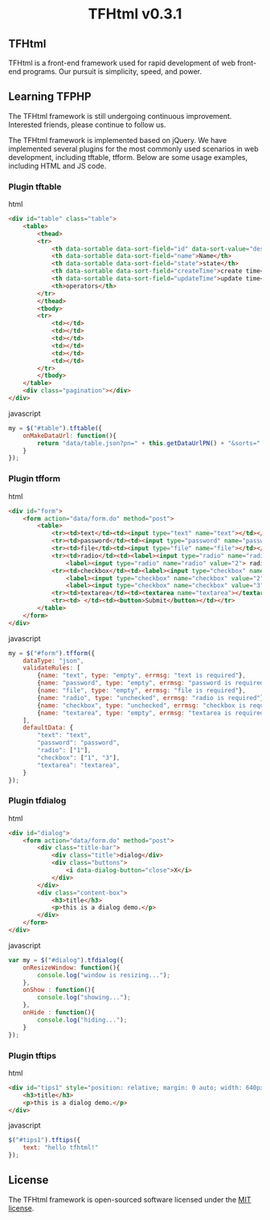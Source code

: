 <h1 align="center">TFHtml v0.3.1</h1>

## TFHtml

TFHtml is a front-end framework used for rapid development of web front-end programs. Our pursuit is simplicity, speed, and power.

## Learning TFPHP

The TFHtml framework is still undergoing continuous improvement. Interested friends, please continue to follow us.

The TFHtml framework is implemented based on jQuery. We have implemented several plugins for the most commonly used scenarios in web development, including tftable, tfform. Below are some usage examples, including HTML and JS code.

### Plugin tftable

html
```html
<div id="table" class="table">
    <table>
        <thead>
        <tr>
            <th data-sortable data-sort-field="id" data-sort-value="desc">ID</th>
            <th data-sortable data-sort-field="name">Name</th>
            <th data-sortable data-sort-field="state">state</th>
            <th data-sortable data-sort-field="createTime">create time</th>
            <th data-sortable data-sort-field="updateTime">update time</th>
            <th>operators</th>
        </tr>
        </thead>
        <tbody>
        <tr>
            <td></td>
            <td></td>
            <td></td>
            <td></td>
            <td></td>
            <td></td>
        </tr>
        </tbody>
    </table>
    <div class="pagination"></div>
</div>
```

javascript
```javascript
my = $("#table").tftable({
    onMakeDataUrl: function(){
        return "data/table.json?pn=" + this.getDataUrlPN() + "&sorts=" + this.getDataUrlSorts();
    }
});
```

### Plugin tfform

html
```html
<div id="form">
    <form action="data/form.do" method="post">
        <table>
            <tr><td>text</td><td><input type="text" name="text"></td></tr>
            <tr><td>password</td><td><input type="password" name="password"></td></tr>
            <tr><td>file</td><td><input type="file" name="file"></td></tr>
            <tr><td>radio</td><td><label><input type="radio" name="radio" value="1"> radio1</label>
                <label><input type="radio" name="radio" value="2"> radio2</label></td></tr>
            <tr><td>checkbox</td><td><label><input type="checkbox" name="checkbox" value="1"> checkbox1</label>
                <label><input type="checkbox" name="checkbox" value="2"> checkbox2</label>
                <label><input type="checkbox" name="checkbox" value="3"> checkbox3</label></td></tr>
            <tr><td>textarea</td><td><textarea name="textarea"></textarea></td></tr>
            <tr><td> </td><td><button>Submit</button></td></tr>
        </table>
    </form>
</div>
```

javascript
```javascript
my = $("#form").tfform({
    dataType: "json",
    validateRules: [
        {name: "text", type: "empty", errmsg: "text is required"},
        {name: "password", type: "empty", errmsg: "password is required"},
        {name: "file", type: "empty", errmsg: "file is required"},
        {name: "radio", type: "unchecked", errmsg: "radio is required"},
        {name: "checkbox", type: "unchecked", errmsg: "checkbox is required"},
        {name: "textarea", type: "empty", errmsg: "textarea is required"}
    ],
    defaultData: {
        "text": "text",
        "password": "password",
        "radio": ["1"],
        "checkbox": ["1", "3"],
        "textarea": "textarea",
    }
});
```

### Plugin tfdialog

html
```html
<div id="dialog">
    <form action="data/form.do" method="post">
        <div class="title-bar">
            <div class="title">dialog</div>
            <div class="buttons">
                <i data-dialog-button="close">X</i>
            </div>
        </div>
        <div class="content-box">
            <h3>title</h3>
            <p>this is a dialog demo.</p>
        </div>
    </form>
</div>
```

javascript
```javascript
var my = $("#dialog").tfdialog({
    onResizeWindow: function(){
        console.log("window is resizing...");
    },
    onShow : function(){
        console.log("showing...");
    },
    onHide : function(){
        console.log("hiding...");
    }
});
```

### Plugin tftips

html
```html
<div id="tips1" style="position: relative; margin: 0 auto; width: 640px;">
    <h3>title</h3>
    <p>this is a dialog demo.</p>
</div>
```

javascript
```javascript
$("#tips1").tftips({
    text: "hello tfhtml!"
});
```

## License

The TFHtml framework is open-sourced software licensed under the <a href="https://opensource.org/licenses/MIT">MIT license</a>.